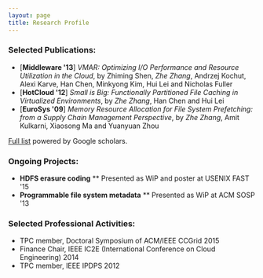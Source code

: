 ```yaml
---
layout: page
title: Research Profile
---
```

### Selected Publications:
* [**Middleware '13**] *VMAR: Optimizing I/O Performance and Resource Utilization in the Cloud*, by Zhiming Shen, _Zhe Zhang_, Andrzej Kochut, Alexi Karve, Han Chen, Minkyong Kim, Hui Lei and Nicholas Fuller
* [**HotCloud '12**] *Small is Big: Functionally Partitioned File Caching in Virtualized Environments*, by _Zhe Zhang_, Han Chen and Hui Lei
* [**EuroSys '09**] *Memory Resource Allocation for File System Prefetching: from a Supply Chain Management Perspective*, by _Zhe Zhang_, Amit Kulkarni, Xiaosong Ma and Yuanyuan Zhou

[Full list](https://scholar.google.com/citations?user=21fWeu8AAAAJ) powered by Google scholars.

### Ongoing Projects:
* **HDFS erasure coding**
** Presented as WiP and poster at USENIX FAST '15
* **Programmable file system metadata**
** Presented as WiP at ACM SOSP '13

### Selected Professional Activities:
* TPC member, Doctoral Symposium of ACM/IEEE CCGrid 2015
* Finance Chair, IEEE IC2E (International Conference on Cloud Engineering) 2014
* TPC member, IEEE IPDPS 2012